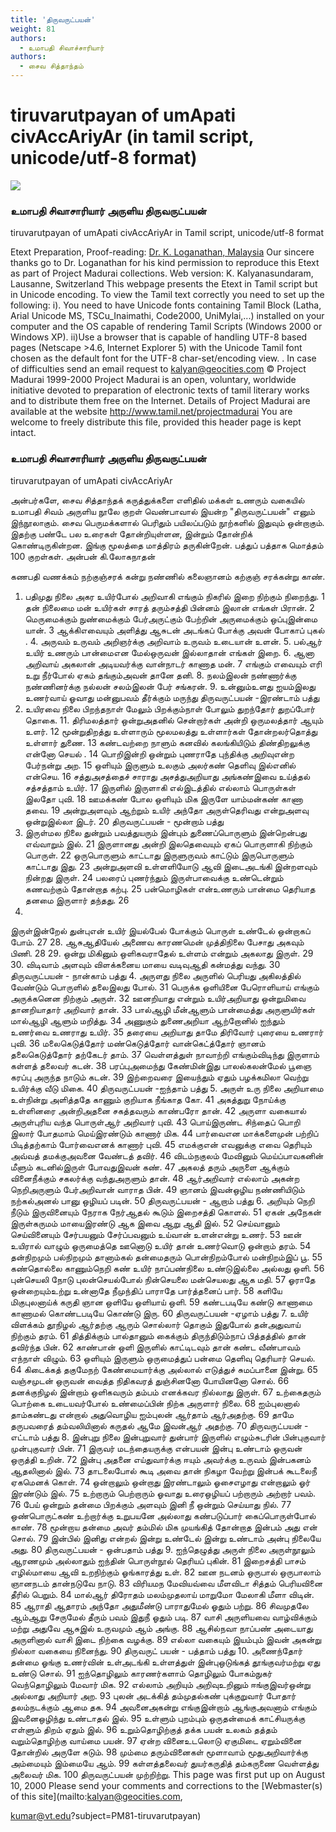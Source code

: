 ```yaml
---
title: 'திருவருட்பயன்'
weight: 81
authors:
  - உமாபதி சிவாச்சாரியார்
authors:
  - சைவ சித்தாந்தம்
---
```


# tiruvarutpayan of umApati civAccAriyAr (in tamil script, unicode/utf-8 format)

![](https://www.projectmadurai.org/pm_etexts/utf8/pmdr0.gif)

### உமாபதி சிவாசாரியார் அருளிய திருவருட்பயன்
tiruvarutpayan of umApati civAccAriyAr
in Tamil script, unicode/utf-8 format

Etext Preparation, Proof-reading: [Dr. K. Loganathan, Malaysia](http://ulagan.tripod.com/cbotham.htm)
Our sincere thanks go to Dr. Loganathan for his kind permission to reproduce this Etext as part of Project Madurai collections.
Web version: K. Kalyanasundaram, Lausanne, Switzerland
This webpage presents the Etext in Tamil script but in Unicode encoding.
To view the Tamil text correctly you need to set up the following:
i). You need to have Unicode fonts containing Tamil Block (Latha,
Arial Unicode MS, TSCu_Inaimathi, Code2000, UniMylai,...) installed on your computer
and the OS capable of rendering Tamil Scripts (Windows 2000 or Windows XP).
ii)Use a browser that is capable of handling UTF-8 based pages
(Netscape >4.6, Internet Explorer 5) with the Unicode Tamil font chosen as the default font for the UTF-8 char-set/encoding view.
. In case of difficulties send an email request to [kalyan@geocities.com](mailto:kalyan@geocities.com)
© Project Madurai 1999-2000
Project Madurai is an open, voluntary, worldwide initiative devoted to preparation of electronic texts of tamil literary works and to distribute them free on the Internet. Details of Project Madurai are available at the website http://www.tamil.net/projectmadurai
You are welcome to freely distribute this file, provided this header page is kept intact.

### உமாபதி சிவாசாரியார் அருளிய திருவருட்பயன்
tiruvarutpayan of umApati civAccAriyAr

அன்பர்களே,
சைவ சித்தாந்தக் கருத்துக்களை எளிதில் மக்கள் உணரும் வகையில் உமாபதி சிவம் அருளிய நூலே குறள் வெண்பாவால் இயன்ற "திருவருட்பயன்" எனும் இந்நூலாகும். சைவ பெருமக்களால் பெரிதும் பயிலப்படும் நூற்களில் இதுவும் ஒன்றாகும். இதற்கு பண்டே பல உரைகள் தோன்றியுள்ளன, இன்றும் தோன்றிக் கொண்டிருகின்றன. இங்கு மூலத்தை மாத்திரம் தருகின்றேன். பத்துப் பத்தாக மொத்தம் 100 குறள்கள்.
அன்பன் கி.லோகநாதன்

கணபதி வணக்கம்
நற்குஞ்சரக் கன்று நண்ணில் கலைஞானம்
கற்குஞ் சரக்கன்று காண்.
1. பதிமுது நிலை
அகர உயிர்போல் அறிவாகி எங்கும்
நிகரில் இறை நிற்கும் நிறைந்து. 1
தன் நிலைமை மன் உயிர்கள் சாரத் தரும்சத்தி
பின்னம் இலான் எங்கள் பிரான். 2
மெருமைக்கும் நுண்மைக்கும் பேர்அருட்கும் பேற்றின்
அருமைக்கும் ஒப்புஇன்மை யான். 3
ஆக்கிஎவையும் அளித்து ஆசுடன் அடங்கப்
போக்கு அவன் போகாப் புகல் . 4.
அருவம் உருவம் அறிஞர்க்கு அறிவாம்
உருவம் உடையான் உளன். 5.
பல்ஆர் உயிர் உணரும் பான்மைஎன மேல்ஒருவன்
இல்லாதான் எங்கள் இறை. 6.
ஆனா அறிவாய் அகலான் அடியவர்க்கு
வான்நாடர் காணாத மன். 7
எங்கும் எவையும் எரி உறு நீர்போல் ஏகம்
தங்கும்அவன் தானே தனி. 8.
நலம்இலன் நண்ணார்க்கு நண்ணினர்க்கு நல்லன்
சலம்இலன் பேர் சங்கரன். 9.
உன்னும்உளது ஐயம்இலது உணர்வாய் ஓவாது
மன்னுபவம் தீர்க்கும் மருந்து
திருவருட்பயன் -இரண்டாம் பத்து
2. உயிரவை நிலை
பிறந்தநாள் மேலும் பிறக்கும்நாள் போலும்
துறந்தோர் துறப்போர் தொகை. 11.
திரிமலத்தார் ஒன்றுஅதனில் சென்றார்கள் அன்றி
ஒருமலத்தார் ஆயும் உளர். 12
மூன்றுதிறத்து உள்ளாரும் மூலமலத்து உள்ளார்கள்
தோன்றலர்தொத்து உள்ளார் துணை. 13
கண்டவற்றை நாளும் கனவில் கலங்கியிடும்
திண்திறலுக்கு என்னோ செயல் . 14
பொறிஇன்றி ஒன்றும் புணராதே புந்திக்கு
அறிவுஎன்ற பேர்நன்று அற. 15
ஒளியும் இருளும் உலகும் அலர்கண்
தெளிவு இல்எனில் என்செய. 16
சத்துஅசத்தைச் சாராது அசத்துஅறியாது அங்கண்இவை
உய்த்தல் சத்சத்தாம் உயிர். 17
இருளில் இருளாகி எல்இடத்தில் எல்லாம்
பொருள்கள் இலதோ புவி. 18
ஊமக்கண் போல ஒளியும் மிக இருளே
யாம்மன்கண் காணா தவை. 19
அன்றுஅளவும் ஆற்றும் உயிர் அந்தோ அருள்தெரிவது
என்றுஅளவு ஒன்றுஇல்லா இடர். 20
திருவருட்பயன் - மூன்றாம் பத்து
3. இருள்மல நிலை
துன்றும் பவத்துயரும் இன்பும் துணைப்பொருளும்
இன்றென்பது எவ்வாறும் இல். 21
இருளானது அன்றி இலதெவையும் ஏகப்
பொருளாகி நிற்கும் பொருள். 22
ஒருபொருளும் காட்டாது இருளுருவம் காட்டும்
இருபொருளும் காட்டாது இது. 23
அன்றுஅளவி உள்ளளியோடு ஆவி இடைஅடங்கி
இன்றளவும் நின்றது இருள். 24
பலரைப் புணர்ந்தும் இருள்பாவைக்கு உண்டென்றும்
கணவற்கும் தோன்றாத கற்பு. 25
பன்மொழிகள் என்உணரும் பான்மை தெரியாத
தனமை இருளார் தந்தது. 26
27.
இருள்இன்றேல் துன்புஎன் உயிர் இயல்பேல் போக்கும்
பொருள் உண்டேல் ஒன்றாகப் போம். 27
28.
ஆசுஆதியேல் அணைவ காரணமென் முத்திநிலை
பேசாது அகவும் பிணி. 28
29.
ஒன்று மிகினும் ஒளிகவராதேல் உள்ளம்
என்றும் அகலாது இருள். 29
30.
விடிவாம் அளவும் விளக்கனைய மாயை
வடிவுஆதி கன்மத்து வந்து. 30
திருவருட்பயன் - நான்காம் பத்து
4. அருளது நிலை
அருளில் பெரியது அகிலத்தில் வேண்டும்
பொருளில் தலைஇலது போல். 31
பெருக்க ஒளியினை பேரொளியாய் எங்கும்
அருக்கனென நிற்கும் அருள். 32
ஊனறியாது என்றும் உயிர்அறியாது ஒன்றுமிவை
தானறியாதார் அறிவார் தான். 33
பால்ஆழி மீன்ஆளும் பான்மைத்து அருளுயிர்கள்
மால்ஆழி ஆளும் மறித்து. 34
அணுகும் துணைஅறியா ஆற்றோனில் ஐந்தும்
உணர்வை உணராது உயிர். 35
தரையை அறியாது தாமே திரிவோர்
புரையை உணரார் புவி. 36
மலைகெடுத்தோர் மண்கெடுத்தோர் வான்கெட்த்தோர் ஞானம்
தலைகெடுத்தோர் தற்கேடர் தாம். 37
வெள்ளத்துள் நாவாற்றி எங்கும்விடிந்து இருளாம்
கள்ளத் தலைவர் கடன். 38
பரப்புஅமைந்து கேண்மின்இது பாலல்கலன்மேல் பூஞை
கரப்பு அருந்த நாடும் கடன். 39
இற்றைவரை இயைந்தும் ஏதும் பழக்கமிலா
வெற்று உயிர்க்கு வீடு மிகை. 40
திருவருட்பயன் -ஐந்தாம் பத்து
5. அருள் உரு நிலை
அறியாமை உள்நின்று அளித்ததே காணும்
குறியாக நீங்காத கோ. 41
அகத்துறு நோய்க்கு உள்ளினரை அன்றிஅதனை
சகத்தவரும் காண்பரோ தான். 42
அருளா வகையால் அருள்புரிய வந்த
பொருள்ஆர் அறிவார் புவி. 43
பொய்இருண்ட சிந்தைப் பொறி இலார் போதமாம்
மெய்இரண்டும் காணார் மிக. 44
பார்வைஎன மாக்களைமுன் பற்றிப் பிடித்தற்காம்
போர்வைஎனக் காணார் புவி. 45
எமக்குஎன் எவனுக்கு எவை தெரியும் அவ்வத்
தமக்குஅவனை வேண்டத் தவிர். 46
விடம்நகுலம் மேவினும் மெய்ப்பாவகனின் மீளும்
கடனில்இருள் போவதுஇவன் கண். 47
அகலத் தரும் அருளை ஆக்கும் வினைநீக்கும்
சகலர்க்கு வந்துஅருளும் தான். 48
ஆர்அறிவார் எல்லாம் அகன்ற நெறிஅருளும்
பேர்அறிவான் வாராத பின். 49
ஞானம் இவன்ஒழிய நண்ணியிடும் நற்கல்அனல்
பானு ஒழியப் படின். 50
திருவருட்பயன் - ஆறாம் பத்து
6. அறியும் நெறி
நீடும் இருவினையும் நேராக நேர்ஆதல்
கூடும் இறைசத்தி கொளல். 51
ஏகன் அநேகன் இருள்கருமம் மாயைஇரண்டு
ஆக இவை ஆறு ஆதி இல். 52
செய்வானும் செய்வினையும் சேர்பயனும் சேர்ப்பவனும்
உய்வான் உளன்என்று உணர். 53
ஊன் உயிரால் வாழும் ஒருமைத்தெ ஊனொடு உயிர்
தான் உணர்வொடு ஒன்றாம் தரம். 54
தன்நிறமும் பல்நிறமும் தானாம்கல் தன்மைதரும்
பொன்நிறம்போல் மன்நிறம்இப் பூ. 55
கண்தொல்லை காணும்நெறி கண் உயிர் நாப்பண்நிலை
உண்டுஇல்லை அல்லது ஒளி. 56
புன்செயலி நோடு புலன்செயல்போல் நின்செயலை
மன்செயலது ஆக மதி. 57
ஓராதே ஒன்றையும்உற்று உன்னாதே நீமுந்திப்
பாராதே பார்த்தனைப் பார். 58
களியே மிகுபுலனாய்க் கருதி ஞான
ஒளியே ஒளியாய் ஒளி. 59
கண்டபடியே கண்டு காணாமை காணாமல்
கொண்டபடியே கொண்டு இரு. 60
திருவருட்பயன் -ஏழாம் பத்து
7. உயிர் விளக்கம்
தூநிழல் ஆர்தற்கு ஆரும் சொல்லார் தொகும் இதுபோல்
தன்அதுவாய் நிற்கும் தரம். 61
தித்திக்கும் பால்தானும் கைக்கும் திருந்திடும்நாப்
பித்தத்தில் தான் தவிர்ந்த பின். 62
காண்பான் ஒளி இருளில் காட்டிடவும் தான் கண்ட
வீண்பாவம் எந்நாள் விழும். 63
ஒளியும் இருளும் ஒருமைத்துப் பன்மை
தெளிவு தெரியார் செயல். 64
கிடைக்கத் தகுமேநற் கேண்மையார்க்கு அல்லால்
எடுத்துச் சுமப்பானை இன்று. 65
வஞ்சமுடன் ஒருவன் வைத்த நிதிகவரத்
துஞ்சினனோ போயினனோ சொல். 66
தனக்குநிழல் இன்றாம் ஒளிகவரும் தம்பம்
எனக்கவர நில்லாது இருள். 67
உற்கைதரும் பொற்கை உடையவர்போல் உண்மைப்பின்
நிற்க அருளார் நிலை. 68
ஐம்புலனால் தாம்கண்டது என்றால் அதுவொழிய
ஐம்புலன் ஆர்தாம் ஆர்அதற்கு. 69
தாமே தருபவரைத் தம்வலியினால் கருதல்
ஆமே இவன்ஆர் அதற்கு. 70
திருவருட்பயன் - எட்டாம் பத்து
8. இன்புறு நிலை
இன்புறுவார் துன்பார் இருளில் எழும்சுடரின்
பின்புகுவார் முன்புகுவார் பின். 71
இருவர் மடந்தையருக்கு என்பயன் இன்பு உண்டாம்
ஒருவன் ஒருத்தி உறின். 72
இன்பு அதனை எய்துவார்க்கு ஈயும் அவர்க்கு உருவம்
இன்பகனம் ஆதலினால் இல். 73
தாடலைபோல் கூடி அவை தான் நிகழா வேற்று இன்பக்
கூடலைநீ ஏகமெனக் கொள். 74
ஒன்றாலும் ஒன்றாது இரண்டாலும் ஓசைஎழாது
என்றாலும் ஓர் இரண்டும் இல். 75
உற்றாரும் பெற்றாரும் ஓவாது உரைஒழியப்
பற்றாரும் அற்றார் பவம். 76
பேய் ஒன்றும் தன்மை பிறக்கும் அளவும் இனி
நீ ஒன்றும் செய்யாது நில். 77
ஒண்பொருட்கண் உற்றார்க்கு உறுபயனே அல்லாது
கண்படுப்பார் கைப்பொருள்போல் காண். 78
மூன்றாய தன்மை அவர் தம்மில் மிக முயங்கித்
தோன்றாத இன்பம் அது என் சொல். 79
இன்பில் இனிது என்றல் இன்று உண்டேல் இன்று உண்டாம்
அன்பு நிலையே அது. 80
திருவருட்பயன் - ஒன்பதாம் பத்து
9. ஐந்தெழுத்து அருள் நிலை
அருள்நூலும் ஆரணமும் அல்லாதும் ஐந்தின்
பொருள்நூல் தெரியப் புகின். 81
இறைசத்தி பாசம் எழில்மாயை ஆவி
உறநிற்கும் ஓங்காரத்து உள். 82
ஊன நடனம் ஒருபால் ஒருபாலாம்
ஞானநடம் தான்நடுவே நாடு. 83
விரியமந மேவியவ்வை மீளவிடா சித்தம்
பெரியவினை தீரில் பெறும். 84
மால்ஆர் திரோதம் மலம்முதலாய் மாறுமோ
மேலாகி மீளா விடின். 85
ஆராதி ஆதாரம் அந்தோ அதுமீண்டு
பாராதுமேல் ஓதும் பற்று. 86
சிவமுதலே ஆம்ஆறு சேருமேல் தீரும்
பவம் இதுநீ ஓதும் படி. 87
வாசி அருளியவை வாழ்விக்கும் மற்று அதுவே
ஆசுஇல் உருவமும் ஆம் அங்கு. 88
ஆசில்நவா நாப்பண் அடையாது அருளினால்
வாசி இடை நிற்கை வழக்கு. 89
எல்லா வகையும் இயம்பும் இவன் அகன்று
நில்லா வகையை நினைந்து. 90
திருவருட் பயன் - பத்தாம் பத்து
10. அணைந்தோர் தன்மை
ஓங்கு உணர்வின் உள்அடங்கி உள்ளத்துள் இன்புஒடுங்கத்
தூங்குவர்மற்று ஏது உண்டு சொல். 91
ஐந்தொழிலும் காரணர்களாம் தொழிலும் போகம்நுகர்
வெந்தொழிலும் மேவார் மிக. 92
எல்லாம் அறியும் அறிவுஉறினும் ஈங்குஇவர்ஒன்று
அல்லாது அறியார் அற. 93
புலன் அடக்கித் தம்முதல்கண் புக்குறுவார் போதார்
தலம்நடக்கும் ஆமை தக. 94
அவனைஅகன்று எங்குஇன்றாம் ஆங்குஅவனாம் எங்கும்
இவனைஒழிந்து உண்டாதல் இல். 95
உள்ளும் புறம்பும் ஒருதன்மைக் காட்சியருக்கு
எள்ளும் திறம் ஏதும் இல். 96
உறும்தொழிற்குத் தக்க பயன் உலகம் தத்தம்
வறும்தொழிற்கு வாய்மை பயன். 97
ஏன்ற வினைஉடலொடு ஏகுமிடை ஏறும்வினை
தோன்றில் அருளே சுடும். 98
மும்மை தரும்வினைகள் மூளாவாம் மூதுஅறிவார்க்கு
அம்மையும் இம்மையே ஆம். 99
கள்ளத்தலைவர் துயர்கருதித் தம்கருணை
வெள்ளத்து அலைவர் மிக. 100
திருவருட்பயன் முற்றிற்று.
This page was first put up on August 10, 2000
Please send your comments and corrections to the [Webmaster(s) of this site](mailto:kalyan@geocities.com, 
kumar@vt.edu?subject=PM81-tiruvarutpayan)